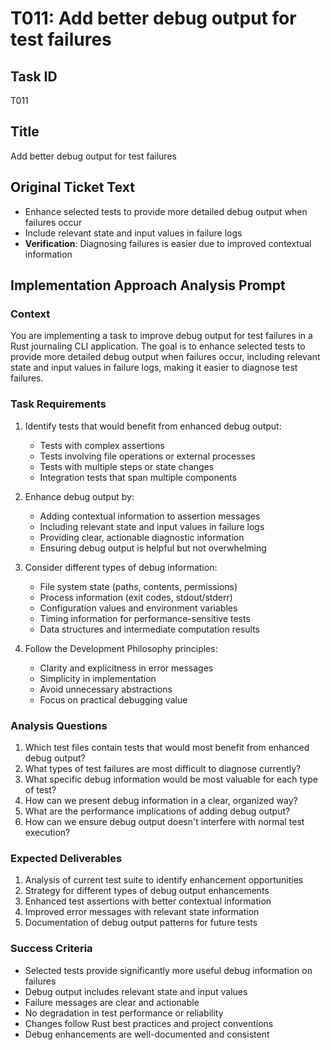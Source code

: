 # T011: Add better debug output for test failures

## Task ID
T011

## Title
Add better debug output for test failures

## Original Ticket Text
- Enhance selected tests to provide more detailed debug output when failures occur
- Include relevant state and input values in failure logs
- **Verification**: Diagnosing failures is easier due to improved contextual information

## Implementation Approach Analysis Prompt

### Context
You are implementing a task to improve debug output for test failures in a Rust journaling CLI application. The goal is to enhance selected tests to provide more detailed debug output when failures occur, including relevant state and input values in failure logs, making it easier to diagnose test failures.

### Task Requirements
1. Identify tests that would benefit from enhanced debug output:
   - Tests with complex assertions
   - Tests involving file operations or external processes
   - Tests with multiple steps or state changes
   - Integration tests that span multiple components

2. Enhance debug output by:
   - Adding contextual information to assertion messages
   - Including relevant state and input values in failure logs
   - Providing clear, actionable diagnostic information
   - Ensuring debug output is helpful but not overwhelming

3. Consider different types of debug information:
   - File system state (paths, contents, permissions)
   - Process information (exit codes, stdout/stderr)
   - Configuration values and environment variables
   - Timing information for performance-sensitive tests
   - Data structures and intermediate computation results

4. Follow the Development Philosophy principles:
   - Clarity and explicitness in error messages
   - Simplicity in implementation
   - Avoid unnecessary abstractions
   - Focus on practical debugging value

### Analysis Questions
1. Which test files contain tests that would most benefit from enhanced debug output?
2. What types of test failures are most difficult to diagnose currently?
3. What specific debug information would be most valuable for each type of test?
4. How can we present debug information in a clear, organized way?
5. What are the performance implications of adding debug output?
6. How can we ensure debug output doesn't interfere with normal test execution?

### Expected Deliverables
1. Analysis of current test suite to identify enhancement opportunities
2. Strategy for different types of debug output enhancements
3. Enhanced test assertions with better contextual information
4. Improved error messages with relevant state information
5. Documentation of debug output patterns for future tests

### Success Criteria
- Selected tests provide significantly more useful debug information on failures
- Debug output includes relevant state and input values
- Failure messages are clear and actionable
- No degradation in test performance or reliability
- Changes follow Rust best practices and project conventions
- Debug enhancements are well-documented and consistent